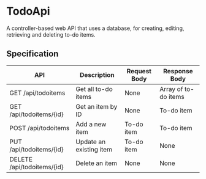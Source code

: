 # TodoApi
A controller-based web API that uses a database, for creating, editing, retrieving and deleting to-do items.

## Specification

| API | Description | Request Body | Response Body |
|---|---|---|---|
| GET /api/todoitems | Get all to-do items | None | Array of to-do items |
| GET /api/todoitems/{id} | Get an item by ID | None | To-do item |
| POST /api/todoitems | Add a new item | To-do item | To-do item |
| PUT /api/todoitems/{id} | Update an existing item | To-do item | None |
| DELETE /api/todoitems/{id} | Delete an item | None | None |